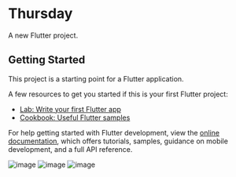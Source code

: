 # Thursday
A new Flutter project.

## Getting Started

This project is a starting point for a Flutter application.

A few resources to get you started if this is your first Flutter project:

- [Lab: Write your first Flutter app](https://docs.flutter.dev/get-started/codelab)
- [Cookbook: Useful Flutter samples](https://docs.flutter.dev/cookbook)

For help getting started with Flutter development, view the
[online documentation](https://docs.flutter.dev/), which offers tutorials,
samples, guidance on mobile development, and a full API reference.


![image](https://github.com/user-attachments/assets/3c80abe0-62f4-4ebc-917c-14a1c5a447cd)
![image](https://github.com/user-attachments/assets/eaa5de8c-72b6-4026-a4f9-6893a34d5ead)
![image](https://github.com/user-attachments/assets/db1c9b80-85d3-48ef-aad2-4a4fd5634f04)
